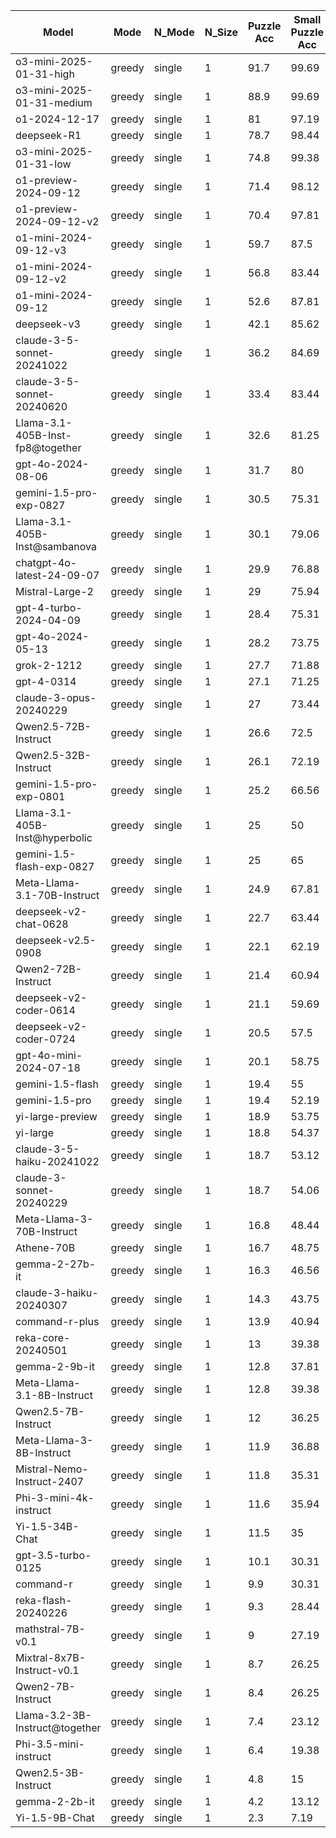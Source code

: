 |              Model               |  Mode  |  N_Mode  |  N_Size  |  Puzzle Acc  |  Small Puzzle Acc  |  Medium Puzzle Acc  |  Large Puzzle Acc  |  XL Puzzle Acc  |  Cell Acc  |  No answer  |  Total Puzzles  |  Reason Lens  |
|----------------------------------|--------|----------|----------|--------------|--------------------|---------------------|--------------------|-----------------|------------|-------------|-----------------|---------------|
|     o3-mini-2025-01-31-high      | greedy |  single  |    1     |     91.7     |       99.69        |        97.14        |        87.5        |      75.5       |    95.7    |     0.3     |      1000       |    1983.34    |
|    o3-mini-2025-01-31-medium     | greedy |  single  |    1     |     88.9     |       99.69        |        97.86        |         88         |       60        |   90.41    |     0.1     |      1000       |    2067.98    |
|          o1-2024-12-17           | greedy |  single  |    1     |      81      |       97.19        |        92.14        |         78         |      42.5       |   78.74    |     0.2     |      1000       |    1197.51    |
|           deepseek-R1            | greedy |  single  |    1     |     78.7     |       98.44        |        95.71        |        73.5        |      28.5       |   80.54    |      0      |      1000       |    586.33     |
|      o3-mini-2025-01-31-low      | greedy |  single  |    1     |     74.8     |       99.38        |        91.07        |        64.5        |       23        |    72.6    |     1.6     |      1000       |    2080.78    |
|      o1-preview-2024-09-12       | greedy |  single  |    1     |     71.4     |       98.12        |        88.21        |        59.5        |       17        |   75.14    |     0.3     |      1000       |    1565.88    |
|     o1-preview-2024-09-12-v2     | greedy |  single  |    1     |     70.4     |       97.81        |        88.57        |        55.5        |       16        |   74.18    |     0.4     |      1000       |    1559.71    |
|      o1-mini-2024-09-12-v3       | greedy |  single  |    1     |     59.7     |        87.5        |        76.79        |         39         |       12        |   70.32    |      1      |      1000       |    1166.38    |
|      o1-mini-2024-09-12-v2       | greedy |  single  |    1     |     56.8     |       83.44        |        76.43        |         36         |       7.5       |   69.87    |     1.3     |      1000       |    1164.95    |
|        o1-mini-2024-09-12        | greedy |  single  |    1     |     52.6     |       87.81        |        67.5         |        24.5        |       3.5       |   52.29    |     0.8     |      1000       |    993.28     |
|           deepseek-v3            | greedy |  single  |    1     |     42.1     |       85.62        |        44.64        |         10         |        1        |   42.04    |    27.9     |      1000       |     2158      |
|    claude-3-5-sonnet-20241022    | greedy |  single  |    1     |     36.2     |       84.69        |        28.93        |         4          |        1        |   54.27    |      0      |      1000       |    861.18     |
|    claude-3-5-sonnet-20240620    | greedy |  single  |    1     |     33.4     |       83.44        |        21.79        |         3          |        0        |   54.34    |      0      |      1000       |    1141.94    |
| Llama-3.1-405B-Inst-fp8@together | greedy |  single  |    1     |     32.6     |       81.25        |        22.5         |        1.5         |        0        |    45.8    |    12.5     |      1000       |    314.66     |
|        gpt-4o-2024-08-06         | greedy |  single  |    1     |     31.7     |         80         |        19.64        |        2.5         |       0.5       |   50.34    |     3.6     |      1000       |    1106.51    |
|     gemini-1.5-pro-exp-0827      | greedy |  single  |    1     |     30.5     |       75.31        |        20.71        |         3          |        0        |   50.84    |     0.8     |      1000       |    1594.47    |
|  Llama-3.1-405B-Inst@sambanova   | greedy |  single  |    1     |     30.1     |       79.06        |        16.43        |        0.5         |       0.5       |   39.06    |    24.7     |      1000       |    2001.12    |
|    chatgpt-4o-latest-24-09-07    | greedy |  single  |    1     |     29.9     |       76.88        |        17.86        |        1.5         |        0        |   48.83    |     4.2     |      1000       |    1539.99    |
|         Mistral-Large-2          | greedy |  single  |    1     |      29      |       75.94        |         15          |        2.5         |        0        |   47.64    |     1.7     |      1000       |    1592.39    |
|      gpt-4-turbo-2024-04-09      | greedy |  single  |    1     |     28.4     |       75.31        |         15          |        0.5         |        0        |    47.9    |     0.1     |      1000       |    1148.46    |
|        gpt-4o-2024-05-13         | greedy |  single  |    1     |     28.2     |       73.75        |        16.43        |         0          |        0        |   38.72    |    19.3     |      1000       |    1643.51    |
|           grok-2-1212            | greedy |  single  |    1     |     27.7     |       71.88        |        13.93        |         4          |        0        |   48.16    |     3.5     |      1000       |    2551.39    |
|            gpt-4-0314            | greedy |  single  |    1     |     27.1     |       71.25        |        13.57        |        2.5         |        0        |   47.43    |     0.2     |      1000       |    1203.17    |
|      claude-3-opus-20240229      | greedy |  single  |    1     |      27      |       73.44        |        12.14        |        0.5         |        0        |   48.91    |      0      |      1000       |    855.72     |
|       Qwen2.5-72B-Instruct       | greedy |  single  |    1     |     26.6     |        72.5        |        12.14        |         0          |        0        |   40.92    |    11.9     |      1000       |    1795.9     |
|       Qwen2.5-32B-Instruct       | greedy |  single  |    1     |     26.1     |       72.19        |        10.36        |        0.5         |        0        |   43.39    |     6.3     |      1000       |    1333.07    |
|     gemini-1.5-pro-exp-0801      | greedy |  single  |    1     |     25.2     |       66.56        |        13.93        |         0          |        0        |    48.5    |      0      |      1000       |    1389.75    |
|  Llama-3.1-405B-Inst@hyperbolic  | greedy |  single  |    1     |      25      |         50         |        33.33        |         0          |        0        |   46.62    |    6.25     |       16        |    1517.13    |
|    gemini-1.5-flash-exp-0827     | greedy |  single  |    1     |      25      |         65         |        13.57        |         2          |        0        |   43.56    |     8.5     |      1000       |    1705.11    |
|   Meta-Llama-3.1-70B-Instruct    | greedy |  single  |    1     |     24.9     |       67.81        |        10.36        |        1.5         |        0        |   27.98    |     43      |      1000       |    1483.68    |
|      deepseek-v2-chat-0628       | greedy |  single  |    1     |     22.7     |       63.44        |        8.57         |         0          |        0        |   42.46    |     5.2     |      1000       |    1260.23    |
|        deepseek-v2.5-0908        | greedy |  single  |    1     |     22.1     |       62.19        |        7.86         |         0          |        0        |   38.01    |    12.7     |      1000       |    1294.46    |
|        Qwen2-72B-Instruct        | greedy |  single  |    1     |     21.4     |       60.94        |        6.79         |         0          |        0        |   38.32    |    10.2     |      1000       |    1813.82    |
|      deepseek-v2-coder-0614      | greedy |  single  |    1     |     21.1     |       59.69        |        7.14         |         0          |        0        |   41.58    |     4.9     |      1000       |    1324.55    |
|      deepseek-v2-coder-0724      | greedy |  single  |    1     |     20.5     |        57.5        |        7.14         |        0.5         |        0        |   42.35    |     3.4     |      1000       |    1230.63    |
|      gpt-4o-mini-2024-07-18      | greedy |  single  |    1     |     20.1     |       58.75        |        4.64         |         0          |        0        |   41.26    |     0.1     |      1000       |    943.52     |
|         gemini-1.5-flash         | greedy |  single  |    1     |     19.4     |         55         |        6.43         |         0          |        0        |   31.77    |    22.7     |      1000       |    1538.18    |
|          gemini-1.5-pro          | greedy |  single  |    1     |     19.4     |       52.19        |        9.64         |         0          |        0        |   44.59    |     0.8     |      1000       |    1336.17    |
|         yi-large-preview         | greedy |  single  |    1     |     18.9     |       53.75        |        6.07         |         0          |        0        |   42.61    |     1.4     |      1000       |    833.36     |
|             yi-large             | greedy |  single  |    1     |     18.8     |       54.37        |          5          |         0          |        0        |   39.83    |     1.8     |      1000       |    757.01     |
|    claude-3-5-haiku-20241022     | greedy |  single  |    1     |     18.7     |       53.12        |        6.07         |         0          |        0        |   43.22    |     0.1     |      1000       |    660.91     |
|     claude-3-sonnet-20240229     | greedy |  single  |    1     |     18.7     |       54.06        |        4.29         |         1          |        0        |   43.66    |      0      |      1000       |    1095.37    |
|    Meta-Llama-3-70B-Instruct     | greedy |  single  |    1     |     16.8     |       48.44        |        4.64         |         0          |        0        |   42.31    |     0.2     |      1000       |    809.95     |
|            Athene-70B            | greedy |  single  |    1     |     16.7     |       48.75        |        3.93         |         0          |        0        |   32.98    |    21.1     |      1000       |    391.19     |
|          gemma-2-27b-it          | greedy |  single  |    1     |     16.3     |       46.56        |          5          |         0          |        0        |   41.18    |     1.1     |      1000       |    1014.56    |
|     claude-3-haiku-20240307      | greedy |  single  |    1     |     14.3     |       43.75        |        1.07         |         0          |        0        |   37.87    |     0.1     |      1000       |    1015.06    |
|          command-r-plus          | greedy |  single  |    1     |     13.9     |       40.94        |        2.86         |         0          |        0        |   39.01    |     0.2     |      1000       |    810.53     |
|        reka-core-20240501        | greedy |  single  |    1     |      13      |       39.38        |        1.43         |         0          |        0        |   33.88    |      4      |      1000       |    1078.29    |
|          gemma-2-9b-it           | greedy |  single  |    1     |     12.8     |       37.81        |         2.5         |         0          |        0        |   36.79    |      0      |      1000       |    849.84     |
|    Meta-Llama-3.1-8B-Instruct    | greedy |  single  |    1     |     12.8     |       39.38        |        0.71         |         0          |        0        |   13.68    |    61.5     |      1000       |    1043.9     |
|       Qwen2.5-7B-Instruct        | greedy |  single  |    1     |      12      |       36.25        |        1.43         |         0          |        0        |   30.67    |     9.5     |      1000       |    850.93     |
|     Meta-Llama-3-8B-Instruct     | greedy |  single  |    1     |     11.9     |       36.88        |        0.36         |         0          |        0        |    23.7    |    29.2     |      1000       |    1216.4     |
|    Mistral-Nemo-Instruct-2407    | greedy |  single  |    1     |     11.8     |       35.31        |        1.79         |         0          |        0        |   34.93    |     1.6     |      1000       |    925.88     |
|      Phi-3-mini-4k-instruct      | greedy |  single  |    1     |     11.6     |       35.94        |        0.36         |         0          |        0        |    13.5    |     59      |      1000       |    790.29     |
|         Yi-1.5-34B-Chat          | greedy |  single  |    1     |     11.5     |         35         |        1.07         |         0          |        0        |   32.73    |     4.4     |      1000       |    869.65     |
|        gpt-3.5-turbo-0125        | greedy |  single  |    1     |     10.1     |       30.31        |        1.07         |        0.5         |        0        |   33.06    |     0.1     |      1000       |    820.66     |
|            command-r             | greedy |  single  |    1     |     9.9      |       30.31        |        0.71         |         0          |        0        |   32.66    |     1.5     |      1000       |    1005.17    |
|       reka-flash-20240226        | greedy |  single  |    1     |     9.3      |       28.44        |        0.71         |         0          |        0        |   25.67    |    18.7     |      1000       |    1074.8     |
|        mathstral-7B-v0.1         | greedy |  single  |    1     |      9       |       27.19        |        1.07         |         0          |        0        |   20.42    |     36      |      1000       |    1148.16    |
|    Mixtral-8x7B-Instruct-v0.1    | greedy |  single  |    1     |     8.7      |       26.25        |        1.07         |         0          |        0        |   26.47    |    20.3     |      1000       |    1177.21    |
|        Qwen2-7B-Instruct         | greedy |  single  |    1     |     8.4      |       26.25        |          0          |         0          |        0        |   22.06    |    24.4     |      1000       |    1473.23    |
|  Llama-3.2-3B-Instruct@together  | greedy |  single  |    1     |     7.4      |       23.12        |          0          |         0          |        0        |   13.14    |    54.5     |      1000       |    963.47     |
|      Phi-3.5-mini-instruct       | greedy |  single  |    1     |     6.4      |       19.38        |        0.71         |         0          |        0        |    5.98    |    80.6     |      1000       |    718.43     |
|       Qwen2.5-3B-Instruct        | greedy |  single  |    1     |     4.8      |         15         |          0          |         0          |        0        |   11.44    |    56.7     |      1000       |    906.58     |
|          gemma-2-2b-it           | greedy |  single  |    1     |     4.2      |       13.12        |          0          |         0          |        0        |    9.97    |    57.2     |      1000       |    1032.89    |
|          Yi-1.5-9B-Chat          | greedy |  single  |    1     |     2.3      |        7.19        |          0          |         0          |        0        |    7.53    |    11.3     |      1000       |    1592.6     |